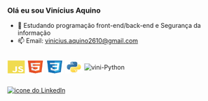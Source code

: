 ### Olá eu sou Vinícius Aquino 

- 🌱 Estudando programação front-end/back-end e Segurança da informação
- 📫 Email: vinicius.aquino2610@gmail.com




<div style="display: inline_block"><br>
  <img align="center" alt="vini-Js" height="30" width="40" src="https://raw.githubusercontent.com/devicons/devicon/master/icons/javascript/javascript-plain.svg">
  <img align="center" alt="vini-HTML" height="30" width="40" src="https://raw.githubusercontent.com/devicons/devicon/master/icons/html5/html5-original.svg">
  <img align="center" alt="vini-CSS" height="30" width="40" src="https://raw.githubusercontent.com/devicons/devicon/master/icons/css3/css3-original.svg">
  <img align="center" alt="vini-Python" height="30" width="40" src="https://raw.githubusercontent.com/devicons/devicon/master/icons/python/python-original.svg">
  <img align="center" alt="vini-Python" height="30" width="40" src="https://cdn.jsdelivr.net/gh/devicons/devicon/icons/linux/linux-original.svg">
</div>


##

<div>

<a href="vwww.linkedin.com/in/
https://www.linkedin.com/public-profile/settings?trk=d_flagship3_profile_self_view_public_profile" target='_blank'>
        <img src="https://img.shields.io/badge/LinkedIn-0077B5?style=for-the-badge&logo=linkedin&logoColor=white" alt="icone do Linkedln">
        </a>
</div>
